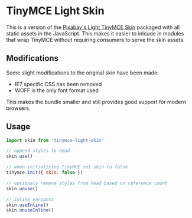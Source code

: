 # TinyMCE Light Skin

This is a version of the [Pixabay's Light TinyMCE Skin][1] packaged with all
static assets in the JavaScript. This makes it easier to inlcude in modules
that wrap TinyMCE without requiring consumers to serve the skin assets.

## Modifications

Some slight modifications to the original skin have been made:

  - IE7 specific CSS has been removed
  - WOFF is the only font format used

This makes the bundle smaller and still provides good support for modern
browsers.

## Usage

```javascript
import skin from 'tinymce-light-skin'

// append styles to head
skin.use() 

// when initializing TinyMCE set skin to false
tinymce.init({ skin: false })

// optionaly remove styles from head based on reference count
skin.unuse()

// inline variants
skin.useInline()
skin.unuseInline()
```

[1]: https://pixabay.com/en/blog/posts/a-modern-custom-theme-for-tinymce-4-40/

